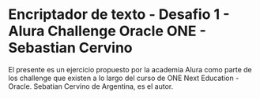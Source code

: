 # Encriptador de texto - Desafio 1 - Alura Challenge Oracle ONE - Sebastian Cervino

El presente es un ejercicio propuesto por la academia Alura como parte de los challenge que existen a lo largo del curso de ONE Next Education -  Oracle.
Sebatian Cervino de Argentina, es el autor.
